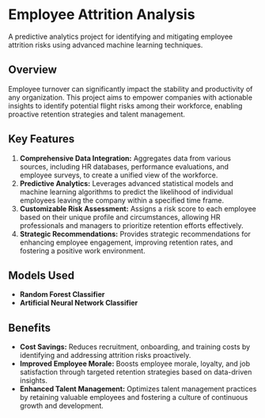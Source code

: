 # Employee Attrition Analysis

A predictive analytics project for identifying and mitigating employee attrition risks using advanced machine learning techniques.

## Overview

Employee turnover can significantly impact the stability and productivity of any organization. This project aims to empower companies with actionable insights to identify potential flight risks among their workforce, enabling proactive retention strategies and talent management.

## Key Features

1. **Comprehensive Data Integration:** Aggregates data from various sources, including HR databases, performance evaluations, and employee surveys, to create a unified view of the workforce.
2. **Predictive Analytics:** Leverages advanced statistical models and machine learning algorithms to predict the likelihood of individual employees leaving the company within a specified time frame.
3. **Customizable Risk Assessment:** Assigns a risk score to each employee based on their unique profile and circumstances, allowing HR professionals and managers to prioritize retention efforts effectively.
4. **Strategic Recommendations:** Provides strategic recommendations for enhancing employee engagement, improving retention rates, and fostering a positive work environment.

## Models Used

- **Random Forest Classifier**
- **Artificial Neural Network Classifier**

## Benefits

- **Cost Savings:** Reduces recruitment, onboarding, and training costs by identifying and addressing attrition risks proactively.
- **Improved Employee Morale:** Boosts employee morale, loyalty, and job satisfaction through targeted retention strategies based on data-driven insights.
- **Enhanced Talent Management:** Optimizes talent management practices by retaining valuable employees and fostering a culture of continuous growth and development.
